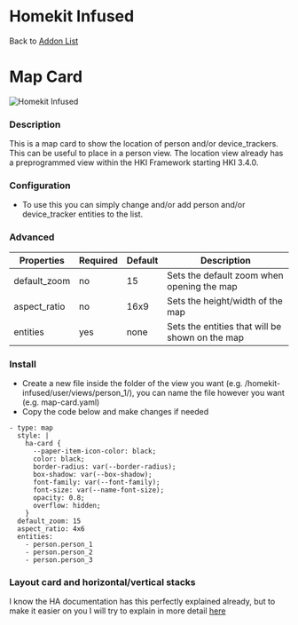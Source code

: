 # Homekit Infused

Back to [Addon List](../addon_list.md)

# Map Card
![Homekit Infused](../images/map-card.png)

### Description
This is a map card to show the location of person and/or device_trackers. This can be useful to place in a person view. The location view already has a preprogrammed view within the HKI Framework starting HKI 3.4.0.

### Configuration
- To use this you can simply change and/or add person and/or device_tracker entities to the list.

### Advanced

| Properties | Required | Default | Description |
|----------------------------------|-------------|----------------------------------|----------------------------------------------------------------------------------------------------------------------------------------------------------------------|
| default_zoom | no | 15 | Sets the default zoom when opening the map |
| aspect_ratio | no | 16x9 | Sets the height/width of the map |
| entities | yes | none | Sets the entities that will be shown on the map |

### Install
- Create a new file inside the folder of the view you want (e.g. /homekit-infused/user/views/person_1/), you can name the file however you want (e.g. map-card.yaml)
- Copy the code below and make changes if needed

```
- type: map                    
  style: |
    ha-card {
      --paper-item-icon-color: black;
      color: black;
      border-radius: var(--border-radius);
      box-shadow: var(--box-shadow);
      font-family: var(--font-family);
      font-size: var(--name-font-size);
      opacity: 0.8;
      overflow: hidden;
    }                      
  default_zoom: 15
  aspect_ratio: 4x6
  entities:
    - person.person_1
    - person.person_2
    - person.person_3
```

### Layout card and horizontal/vertical stacks
I know the HA documentation has this perfectly explained already, but to make it easier on you I will try to explain in more detail [here](../addons/stacks.md)
